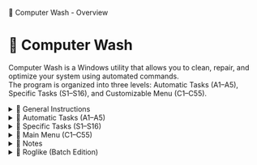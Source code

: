 📘 Computer Wash - Overview

# 📘 Computer Wash

Computer Wash is a Windows utility that allows you to clean, repair, and optimize your system using automated commands.  
The program is organized into three levels: Automatic Tasks (A1–A5), Specific Tasks (S1–S16), and Customizable Menu (C1–C55).

<details>
<summary>📘 General Instructions</summary>

1. Launch the program.  
2. Select the automatic tasks (A1–A5) and/or specific tasks (S1–S16) according to your needs.  
3. Configure the main menu (C1–C54) if necessary.  
4. Follow the on-screen instructions and wait for the operations to complete.  

⚠️ **Important:** Selecting C55 "Start" is mandatory to launch the main program. All other choices are used to configure or prepare tasks before execution.  
The script deactivates standby once it is started and reactivates it at the end.

</details>

<details>
<summary>📘 Automatic Tasks (A1–A5)</summary>

| Code | Task | Description |
|------|------|-------------|
| A1   | Daily Wash | Daily system cleaning (DISM + SFC) |
| A2   | Maintenance Wash | Daily system cleaning (DISM + SFC) + temporary file deletion and disk cleanup |
| A3   | Washing Repair | System repair (Chkdsk + Cleanmgr + DISM + SFC + findstr + temporary file deletion) |
| A4   | Last Resort Wash | Ultimate cleaning with all available tools (SFC, DISM, MRT, MpCmdRun, IP reset, firewall, Shutdown /r, etc.) |
| A5   | Update All Apps | Automatic update of all installed applications via Winget |

</details>

<details>
<summary>📘 Specific Tasks (S1–S16)</summary>

| Code | Task | Description |
|------|------|-------------|
| S1   | Antivirus Malware Scan | Full scan with MRT and MpCmdRun |
| S2   | Force Windows Update | Launch Windows Update immediately |
| S3   | Full Windows Update Reset | Complete reset of the Windows Update service |
| S4   | System Verification + Log | System check and log generation |
| S5   | Restore System | Restore the system to a restore point |
| S6   | Restart Windows in Recovery Mode | Restart Windows in recovery mode |
| S7   | Start Repair Boot / Startup Windows | Repair system boot using bcdboot |
| S8   | RAM Diagnostic | Run memory test (Mdsched + Shutdown /r) |
| S9   | Maintenance Disk C | Check system disk (Chkdsk) |
| S10  | Disk Cleanup | Disk cleanup with Cleanmgr and temporary file deletion |
| S11  | Delete Temporary Files | Delete all temporary files |
| S12  | Reset the IP Interface | Reset IP interface + Winsock + firewall + flush DNS |
| S13  | Reset WS Cache | Reset Windows Store cache |
| S14  | Setup Chrome, Firefox, VLC, Acrobat, 7zip, KeePass | Install/update main software |
| S15  | Update All Apps | Update all applications via Winget |
| S16  | Computer Wash USB Protection | Enable USB protection (if activated in the script) |

</details>

<details>
<summary>📘 Main Menu (C1–C55)</summary>

| Code | Command / Action | Default Status |
|------|-----------------|----------------|
| C1   | Create Restore Point | ON |
| C2   | Windows KEY | ON |
| C3   | Chkdsk C: /F /R /I | OFF |
| C4   | Defrag C: /U /V | OFF |
| C5   | Cleanmgr /sagerun:65535 | OFF |
| C6   | DISM.exe /Online /Cleanup-image /Restorehealth | OFF |
| C7   | Sfc /scannow | OFF |
| C8   | Log SFC | OFF |
| C9   | Mrt.exe full scan (may take several hours) | OFF |
| C10  | MpCmdRun.exe -SignatureUpdate | OFF |
| C11  | MpCmdRun.exe -Scan -ScanType -BootSectorScan | OFF |
| C12  | MpCmdRun.exe -Scan -ScanType 2 | OFF |
| C13  | Pnpunattend auditsystem /s /l | OFF |
| C14  | Mode | OFF |
| C15  | Mdsched | OFF |
| C16  | bcdboot C:\Windows /s C: /f ALL | OFF |
| C17  | Wsreset | OFF |
| C18  | Rstrui.exe | OFF |
| C19  | winget upgrade --all --silent | OFF |
| C20  | Winget install google.chrome | OFF |
| C21  | Winget install Mozilla.Firefox | OFF |
| C22  | Winget install VideoLAN.VLC | OFF |
| C23  | Winget install Adobe.Acrobat.Reader.64-bit | OFF |
| C24  | Winget install 7zip.7zip | OFF |
| C25  | Winget install DominikReichl.KeePass | OFF |
| C26  | net stop wuauservStop | OFF |
| C27  | net stop cryptSvc | OFF |
| C28  | net stop bits | OFF |
| C29  | net stop msiserver | OFF |
| C30  | Del /S /F /Q C:\Users\PASTEQ~1\AppData\Local\Temp | OFF |
| C31  | Del /S /F /Q C:\Windows\Temp | OFF |
| C32  | rd /s /q C:\Windows\SoftwareDistribution | OFF |
| C33  | rd /s /q C:\Windows\System32\catroot2 | OFF |
| C34  | Netsh winsock reset | OFF |
| C35  | Netsh interface ip reset | OFF |
| C36  | Netsh advfirewall reset | OFF |
| C37  | Ipconfig /release | OFF |
| C38  | Ipconfig /flushdns | OFF |
| C39  | netsh winhttp reset proxy | OFF |
| C40  | bitsadmin /reset /allusers | OFF |
| C41  | Re-registering Windows Update DLLs | OFF |
| C42  | net Start wuauservStart | OFF |
| C43  | net Start cryptSvc | OFF |
| C44  | net Start bits | OFF |
| C45  | net Start msiserver | OFF |
| C46  | UsoClient StartScan | OFF |
| C47  | UsoClient StartDownload | OFF |
| C48  | UsoClient StartInstall | OFF |
| C49  | UsoClient RestartDevice | OFF |
| C50  | Shutdown /r | OFF |
| C51  | Shutdown /r /o | OFF |
| C52  | Shutdown /s | OFF |
| C53  | Pause | ON |
| C54  | Exit | ON |
| C55  | Start | Mandatory |

</details>

<details>
<summary>📘 Notes</summary>

- The script automatically displays the order of commands and their execution status (ON/OFF).  
- You have 30 seconds to close Computer Wash after launching.  
- Verify all Shutdown parameters before starting the process.  
- Some commands may take several minutes to execute (Chkdsk, Mrt.exe, DISM, Sfc…).  
- Administrative privileges are required for proper execution.  
- Winget commands will install or update software if enabled.  
- Cleanup and reset commands may modify the system and delete temporary files: back up your important data.

</details>

<details>
<summary>🏰 Roglike (Batch Edition)</summary>

A tiny roguelike made entirely in Windows Batch, originally designed as a hidden Easter Egg… and then it became a standalone mini-game!  
Explore the mysterious dungeon rooms, face monsters, manage your gold and keys… and see how far you can get.

<details>
<summary>🎮 Gameplay</summary>

- Move room by room until you reach the dungeon’s end.  
- Each room may hide a random event or a monster (monsters appear every 7 rooms).  
- Your choices shape your survival: careful management of HP, gold, and keys is key.  
- No two runs are alike: randomness and risk management rule the game.

</details>

<details>
<summary>⚔️ Player Stats</summary>

- ❤️ **HP** – Health Points.  
- 🗡 **ATK** – Attack.  
- 🛡 **DEF** – Defense.  
- 💰 **Gold** – Currency for buying, healing, or opening doors.  
- 🔑 **Keys** – Used to open sealed doors.

</details>

<details>
<summary>🧩 Possible Events</summary>

- 🛏 **Inn**: fully restores HP.  
- 🛒 **Merchant**: sells useful items… for a price.  
- 💰 **Trapped Treasure**: big rewards… or big losses.  
- 🦹 **Thief**: a shady figure who may take your keys or trade them for gains.  
- 🚪 **Sealed Door**: without a key, you must pay dearly to pass.  
- 🏦 **Bank**: store your riches… if you dare.  
- ☠️ **Pact**: dramatically boosts stats… at a mysterious cost.

</details>

<details>
<summary>🎲 Combat</summary>

- Monsters appear when room is divisible by 7
- Monsters may drop gold… and one key.

</details>

<details>
<summary>🔑 Keys & Doors</summary>

- Keys are rare but valuable:  
  - Open sealed doors safely.  
  - Avoid traps or unexpected losses.  
- Without keys, progress comes at a heavy cost in gold or HP.

</details>

<details>
<summary>🎲 Game Philosophy</summary>

- This started as a hidden Easter Egg: there’s no grand victory, only challenge and discovery.  
- The goal is to experiment through multiple runs, learn the mechanics, and optimize choices.  
- RNG is tricky: mismanagement leads to consequences.

</details>

<details>
<summary>🔑 How to Access</summary>

The script may give you a **first hint** to reach this hidden dungeon… sometimes.  
Patience, courage, and curiosity are required to uncover the full path.  
Once discovered, the game will launch itself as a **Batch roguelike**.

⚠️ This Easter Egg unfolds through an investigation that starts with the first secret command.
Try multiple times, and stay sharp… hidden secrets may reveal themselves.

</details>
